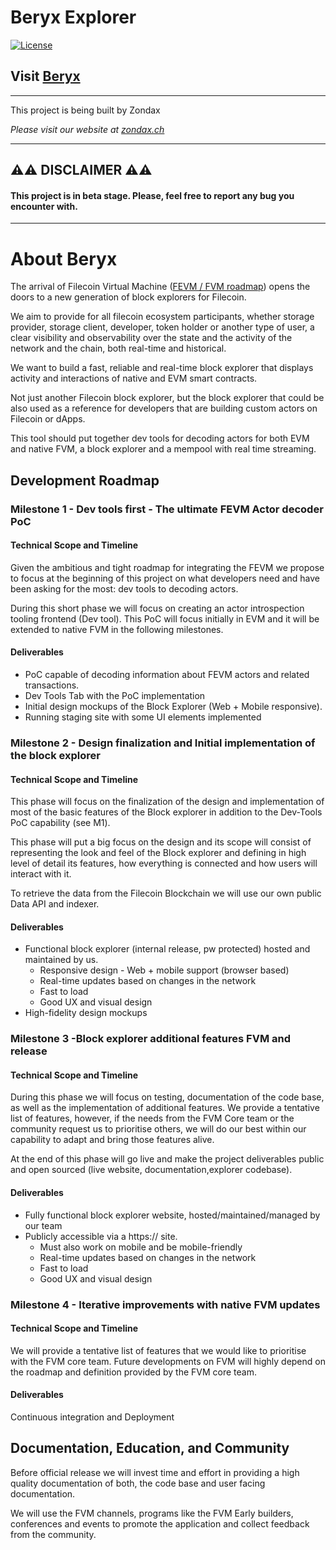 # Beryx Explorer
[![License](https://img.shields.io/badge/License-Apache%202.0-blue.svg)](https://opensource.org/licenses/Apache-2.0)


## Visit [Beryx](https://beryx.zondax.ch/)

---

This project is being built by Zondax

_Please visit our website at [zondax.ch](https://www.zondax.ch)_


---

## :warning::warning: DISCLAIMER :warning::warning:

#### This project is in beta stage. Please, feel free to report any bug you encounter with.

---


# About Beryx

The arrival of Filecoin Virtual Machine  ([FEVM / FVM roadmap](https://fvm.filecoin.io/#roadmap-4)) opens the doors to a new generation of block explorers for Filecoin. 

We aim to provide for all filecoin ecosystem participants, whether storage provider, storage client, developer, token holder or another type of user, a clear visibility and observability over the state and the activity of the network and the chain, both real-time and historical.

We want to build a fast, reliable and real-time block explorer that displays activity and interactions of native and EVM smart contracts. 

Not just another Filecoin block explorer, but the block explorer that could be also used as a reference for developers  that are building custom actors on Filecoin or dApps. 

This tool should put together dev tools for decoding actors for both EVM and native FVM, a block explorer and a mempool with real time streaming.


## Development Roadmap
### Milestone 1 - Dev tools first - The ultimate FEVM Actor decoder PoC 
#### Technical Scope and Timeline

Given the ambitious and tight roadmap for integrating the FEVM we propose to focus at the beginning of this project on what developers need and have been asking for the most: dev tools to decoding actors. 

During this short phase we will focus on creating an actor introspection tooling frontend (Dev tool). This PoC will focus initially in EVM and it will be extended to native FVM in the following milestones. 


#### Deliverables
- PoC capable of decoding  information about FEVM actors and related transactions.
- Dev Tools Tab with the PoC implementation
- Initial design mockups of the Block Explorer (Web + Mobile responsive).
- Running staging site with some UI elements implemented



### Milestone 2 -  Design finalization and Initial implementation of the block explorer 
#### Technical Scope and Timeline

This phase will focus on the finalization of the design and implementation of most of the basic features of the Block explorer in addition to the Dev-Tools PoC capability (see M1). 

This phase will put a big focus on the design and its scope will consist of representing the look and feel of the Block explorer and defining in high level of detail its features, how everything is connected and how users will interact with it. 

To retrieve the data from the Filecoin Blockchain we will use our own public Data API and indexer. 

#### Deliverables
- Functional block explorer (internal release, pw protected) hosted and maintained by us. 
   - Responsive design - Web + mobile support (browser based)
   - Real-time updates based on changes in the network
   - Fast to load
   - Good UX and visual design
-  High-fidelity design mockups 


### Milestone 3 -Block explorer additional features FVM and release 
#### Technical Scope and Timeline

During this phase we will focus on testing, documentation of the code base,  as well as the implementation of additional features. We provide a tentative list of features, however, if the needs from the FVM Core team or the community request us to prioritise others, we will do our best within our capability to adapt and bring those features alive. 

At the end of this phase will go live and make the project deliverables public and open sourced (live website, documentation,explorer codebase).

#### Deliverables
- Fully functional block explorer website, hosted/maintained/managed by our team
- Publicly accessible via a https:// site.
   - Must also work on mobile and be mobile-friendly
   - Real-time updates based on changes in the network
   - Fast to load
   - Good UX and visual design


### Milestone 4 -   Iterative improvements with native FVM updates 
#### Technical Scope and Timeline

We  will provide a tentative list of features that we would like to prioritise with the FVM core team. Future developments on FVM will highly depend on the roadmap and definition provided by the FVM core team. 

#### Deliverables
Continuous integration and Deployment

## Documentation, Education, and Community
Before official release we will invest time and effort in providing a high quality documentation of both, the code base and user facing documentation. 

We will use the FVM channels, programs like the FVM Early builders, conferences and events to promote the application and collect feedback from the community. 


